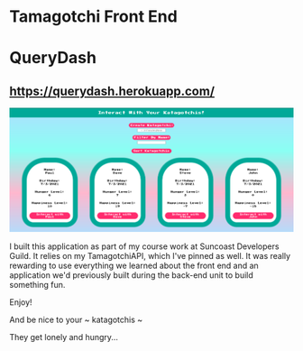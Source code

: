 # Tamagotchi Front End

# QueryDash

## https://querydash.herokuapp.com/

![](./src/images/CaptureTamagotchi.PNG)

I built this application as part of my course work at Suncoast Developers Guild. It relies on my TamagotchiAPI, which I've pinned as well. It was really rewarding to use everything we learned about the front end and an application we'd previously built during the back-end unit to build something fun.

Enjoy!

And be nice to your ~ katagotchis ~

They get lonely and hungry...

<!-- - Add some new fields to your pet. Perhaps a string-based URL of an image of the pet to display beside its name. ->> daily kitteh API
- placeholder Keanu worked nicely -->

<!-- DONE -->

<!-- -spacing on pet page -->
<!-- -margins on headstones -->

<!-- - stop footer from climbing on all pages with extreme zoom out -->

<!-- DONE -->
<!--
- add local storage option to take user to last pet page they visited

- add session storage for last sort option on main page

- add set timout where needed in input boxes

- connect to an API to get random pictures and display in pet pages, as opposed to stock imagery

- add sound effects when interacting with pet, when pet dies, and when pet created

- add media queries for pet page to adjust size of text and buttons

- add death date to API and adjust headstones to include birthday - death date

- update hunger on a daily basis in API

- DRY process with JS

- clean up css, add nesting (and class structure to html)

<!-- - add media queries to make all pages extremely responsive -->

<!-- - should add some styling so the user knows how the list is being sorted, possibly by changing the font color of active buttons -
--fix color change resets -->

<!-- Done -->

<!-- - use grid and media queries to reorganize pet list and graveyard -->

<!-- DONE -->

<!-- - work on contrasting make buttons a darker pink and boxes around white text darker teal to improve contrast, make p text darker as well -->

<!-- DONE -->
<!--
    <!-- - Once you have successfully deployed your application: Use the Insomnia app to work with your API. At a minimum, use your API endpoints to create and list your Pets -->

<!-- Explorer Mode --

    - Have fun with the styling. Make your CSS neat and presentable, but apply your creativity!



    - The home page should show a list of all the pets in your API. The listing should include their name, birthday, hunger level, and happiness level.

<!-- DONE     --

    - Add a form to your home page to input a new pet's name and use your "CREATE" API to make a new pet. The list of pets should refresh.

<!-- DONE     --

    - Make each pet on the home page a <Link> to a page showing the pet's detail. The detail page should show the name, birthday, hunger level, and happiness level.

<!-- DONE     --

    - On the detail page, add buttons to:
     -  Play with the pet
     +

<!-- DONE     --

     -  Feed the pet

     <!-- DONE     --


     -  Scold the pet

<!-- DONE     --

    - After each of the above actions, reload the data for the pet (use React to do this, NOT a force page reload)

<!-- DONE     --

    - Add a button to delete a pet. After deletion, redirect the user to the home page

<!-- DONE     --

    - Add a link on the detail page to navigate to the home page.

<!-- DONE     --

    - DEPLOY your front end and test it on your netlify version.

<!-- DONE     --

    - SHARE it with friends and brag about how you created the entire code for this.

<!-- Adventure Mode --

    - Add some new fields to your pet. Perhaps a string-based URL of an image of the pet to display beside its name.

    -> Daily Kitteh API

    - Add a "search" field on the home page. When the user types in that field, dynamically update the pet list only to include pets whose name includes the input text.

<!-- DONE     --

    - Ensure the pets on the home page are sorted by their NAMES. You could implement this in the FRONT END or the BACK END.

    (Look into localeCompare and sort info in sdg quick reference guide)

<!-- DONE     -->

<!-- Epic Mode --

    - Add a user interface on the home page to sort your pets by their name, hunger level, or happiness level.

<!-- DONE -->
<!-- add reverse order button and reverse to state to toggle between ascending and descending -->

<!-- DONE -->

<!-- Jump into back end and add death date, expand on causes of death -->
<!-- Ask about updating page with user action -->

<!----------------------------->
<!----------------------------

GET
https://tamagotchi-api-bradygrapentine.herokuapp.com/api/Pets

No Body

<!----------------------------->
<!-----------------------------

GET
https://tamagotchi-api-bradygrapentine.herokuapp.com/api/Pets?graveyard=true

No Body

<!----------------------------->
<!-----------------------------

POST
https://tamagotchi-api-bradygrapentine.herokuapp.com/api/Pets

Body: {"name": "Stevie"}

<!----------------------------->
<!-----------------------------

GET
https://tamagotchi-api-bradygrapentine.herokuapp.com/api/Pets/{id}

No Body

<!----------------------------->
<!-----------------------------

POST
https://tamagotchi-api-bradygrapentine.herokuapp.com/api/Pets/{id}/Playtimes

Body: {}

<!----------------------------->
<!-----------------------------
POST
https://tamagotchi-api-bradygrapentine.herokuapp.com/api/Pets/{id}/Feedings

Body: {}

<!----------------------------->
<!----------------------------

Create Scolding:
POST
https://tamagotchi-api-bradygrapentine.herokuapp.com/api/Pets/{id}/Scoldings

Body: {}

<!----------------------------->
<!----------------------------

Delete Pet:
DELETE
https://tamagotchi-api-bradygrapentine.herokuapp.com/api/Pets/{id}

No Body

<!----------------------------->
<!----------------------------

Rename Pet:
PUT
https://tamagotchi-api-bradygrapentine.herokuapp.com/api/Pets/{id}

Body: {"id": 14,"name": "Stevie"}

--------------------------->

  <!-- 
  public class Pet
    { // add JSON properties
        public int Id { get; set; }
        public string Name { get; set; }
        public DateTime Birthday { get; set; }
        public int HungerLevel { get; set; }
        public int HappinessLevel { get; set; }
        public DateTime LastInteractedWithDate { get; set; }
        public Boolean IsDead
        {
            get
            {
                if (LastInteractedWithDate.AddDays(3) <= DateTime.Now || HungerLevel >= 15)
                {
                    return true;
                }
                else
                {
                    return false;
                }
            }
        }
        public string Description()
        {
            return $"{Id}: Name ~ {Name} Happiness Level ~ {HappinessLevel} Hunger Level ~ {HungerLevel} Birthday ~ {Birthday} Last Interaction Date ~ {LastInteractedWithDate} Dead? ~ {IsDead}";
        }
    } -->
